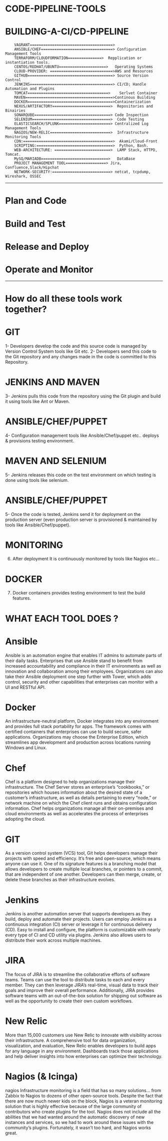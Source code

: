 # CODE-PIPELINE-TOOLS
# BUILDING-A-CI/CD-PIPELINE
        VAGRANT=====================================>
        ANSIBLE/CHEF================================> Configuration Management Tools
        TERRAFORM/CLOUDFORMATION===============>  Repplication or instantiation tools.
        CENTOS/REDHAT/UBUNTU=====================>   Operating Systems
        CLOUD-PROVIDER: ============================>AWS and Resources
        GITHUB======================================> Source Version Control
        JENKINS=====================================> CI/CD; Handle Automation and Plugins
        TOMCAT====================================>    Serlvet Container
        MAVEN=======================================>Continous Building
        DOCKER======================================>Containerization
        NEXUS/ARTIFACTORY==========================>  Repositories and Binairies
        SONARQUBE==================================> Code Inspection
        SELENIUM===================================>  Code Testing
        ELASTICSEARCH/SPLUNK=======================> Centralized Log Management Tools
        NAGIOS/NEW-RELIC===========================>  Infrastructure Monitoring Tools
        CDN:========================================>  Akami/Cloud-Front
        SCRIPTING:==================================>  Python, Bash.
        WEB-ARCHITECTURE: =========================>  LAMP Stack, HTTPD, Tomcat.      
        MySQ/MARIADB==============================>   DataBase  
        PROJECT MANAGEMENT TOOL==================> Jira, Confluence,Slack/Hipchat
        NETWORK-SECURITY:==========================> netcat, tcpdump, Wireshark, OSSEC

**********************************************************************************************************************
# Plan and Code
# Build and Test
# Release and Deploy
# Operate and Monitor
**************************************************************************************************************************
# How do all these tools work together?
#                 GIT
1- Developers develop the code and this source code is managed by Version Control System tools like Git etc.
2- Developers send this code to the Git repository and any changes made in the code is committed to this Repository.
#                JENKINS AND MAVEN
3- Jenkins pulls this code from the repository using the Git plugin and build it using tools like Ant or Maven.
#                 ANSIBLE/CHEF/PUPPET
4- Configuration management tools like Ansible/Chef/puppet etc.. deploys & provisions testing environment.
#                 MAVEN AND SELENIUM
5- Jenkins releases this code on the test environment on which testing is done using tools like selenium.
#                 ANSIBLE/CHEF/PUPPET
5- Once the code is tested, Jenkins send it for deployment on the production server (even production server is provisioned & maintained by tools like Ansible/Chef/puppet).
#                 MONITORING
6. After deployment It is continuously monitored by tools like Nagios etc...
#                 DOCKER
7. Docker containers provides testing environment to test the build features.


# WHAT EACH TOOL DOES ?
# Ansible
Ansible is an automation engine that enables IT admins to automate parts of their daily tasks. Enterprises that use Ansible stand to benefit from increased accountability and compliance in their IT environments as well as innovation and collaboration among their employees. Organizations can also take their Ansible deployment one step further with Tower, which adds control, security and other capabilities that enterprises can monitor with a UI and RESTful API.

# Docker
An infrastructure-neutral platform, Docker integrates into any environment and provides full stack portability for apps. The framework comes with certified containers that enterprises can use to build secure, safer applications. Organizations may choose the Enterprise Edition, which streamlines app development and production across locations running Windows and Linux.

# Chef
Chef is a platform designed to help organizations manage their infrastructure. The Chef Server stores an enterprise’s “cookbooks,” or repositories which houses information about the desired state of a customer’s infrastructure, as well as details pertaining to every “node,” or network machine on which the Chef client runs and obtains configuration information. Chef helps organizations manage all their on-premises and cloud environments as well as accelerates the process of enterprises adopting the cloud.

# GIT
As a version control system (VCS) tool, Git helps developers manage their projects with speed and efficiency. It’s free and open-source, which means anyone can use it. One of its signature features is a branching model that allows developers to create multiple local branches, or pointers to a commit, that are independent of one another. Developers can then merge, create, or delete these branches as their infrastructure evolves.

# Jenkins
Jenkins is another automation server that supports developers as they build, deploy and automate their projects. Users can employ Jenkins as a continuous integration (CI) server or leverage it for continuous delivery (CD). Easy to install and configure, the platform is customizable with nearly every type of CI and CD utility via plugins. Jenkins also allows users to distribute their work across multiple machines.

# JIRA
The focus of JIRA is to streamline the collaborative efforts of software teams. Teams can use the tool to distribute tasks to each and every member. They can then leverage JIRA’s real-time, visual data to track their goals and improve their overall performance. Additionally, JIRA provides software teams with an out-of-the-box solution for shipping out software as well as the opportunity to create their own custom workflows.

# New Relic
More than 15,000 customers use New Relic to innovate with visibility across their infrastructure. A comprehensive tool for data organization, visualization, and evaluation, New Relic enables developers to build apps for any language in any environment. Dashboards track those applications and help deliver insights into how enterprises can optimize their technology.

# Nagios (& Icinga) 
nagios Infrastructure monitoring is a field that has so many solutions… from Zabbix to Nagios to dozens of other open-source tools. Despite the fact that there are now much newer kids on the block, Nagios is a veteran monitoring solution that is highly effective because of the large community of contributors who create plugins for the tool. Nagios does not include all the abilities that we had wanted around the automatic discovery of new instances and services, so we had to work around these issues with the community’s plugins. Fortunately, it wasn’t too hard, and Nagios works great.
